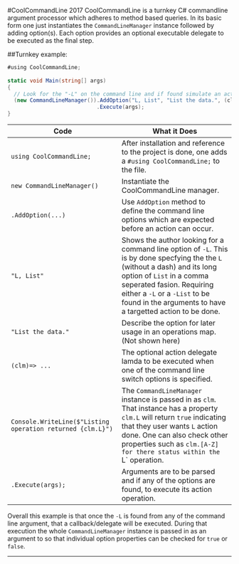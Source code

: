 #CoolCommandLine 2017
CoolCommandLine is a turnkey C# commandline argument processor which adheres to method based queries. In its basic form one just instantiates the `CommandLineManager` instance followed by adding option(s). Each option provides an optional executable delegate to be executed as the final step.

##Turnkey example: 

```C#
#using CoolCommandLine;
    
static void Main(string[] args)
{
  // Look for the "-L" on the command line and if found simulate an action by writing the event out to the console. 
  (new CommandLineManager()).AddOption("L, List", "List the data.", (clm)=> Console.WriteLine($"Listing operation returned {clm.L} "))
                            .Execute(args);
}
``` 
 Code | What it Does
 ---- | ------------
 `using CoolCommandLine;` | After installation and reference to the project is done, one adds a `#using CoolCommandLine;` to the file.
 `new CommandLineManager()` | Instantiate the CoolCommandLine manager.
 `.AddOption(...)` | Use `AddOption` method to define the command line options which are expected before an action can occur.
 `"L, List"` | Shows the author looking for a command line option of `-L`. This is by done specfying the the `L` (without a dash) and its long option of `List` in a comma seperated fasion. Requiring either a `-L` or a `-List` to be found in the arguments to have a targetted action to be done.
 `"List the data."` | Describe the option for later usage in an operations map. (Not shown here)
`(clm)=> ...` | The optional action delegate lamda to be executed when one of the command line switch options is specified.
`Console.WriteLine($"Listing operation returned {clm.L}")` | The `CommandLineManager` instance is passed in as `clm`. That instance has a property `clm.L` will return `true` indicating that they user wants `L` action done. One can also check other properties such as `clm.[A-Z] for there status within the `L` operation.
`.Execute(args);` | Arguments are to be parsed and if any of the options are found, to execute its action operation.

 Overall this example is that once the `-L` is found from any of the command line argument, that a callback/delegate will be executed. During that execution  the whole `CommandLineManager` instance is passed in as an argument to so that  individual option properties can be checked for `true` or `false`.

---

